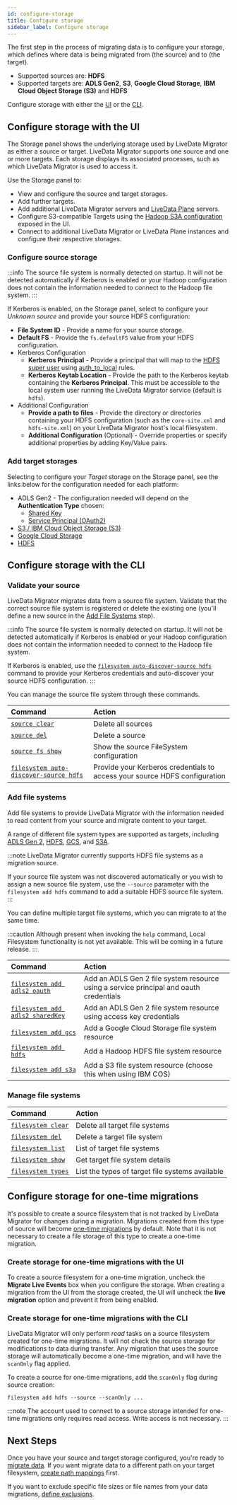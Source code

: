```yaml
---
id: configure-storage
title: Configure storage
sidebar_label: Configure storage
---
```


The first step in the process of migrating data is to configure your storage, which defines where data is being migrated from (the source) and to (the target).

* Supported sources are: **HDFS**
* Supported targets are: **ADLS Gen2**, **S3**, **Google Cloud Storage**, **IBM Cloud Object Storage (S3)** and **HDFS**

Configure storage with either the [UI](#configure-storage-with-the-ui) or the [CLI](#configure-storage-with-the-cli).

## Configure storage with the UI

The Storage panel shows the underlying storage used by LiveData Migrator as either a source or target. LiveData Migrator supports one source and one or more targets. Each storage displays its associated processes, such as which LiveData Migrator is used to access it.

Use the Storage panel to:

* View and configure the source and target storages.
* Add further targets.
* Add additional LiveData Migrator servers and [LiveData Plane](https://wandisco.github.io/wandisco-documentation/docs/quickstarts/preparation/get-started) servers.
* Configure S3-compatible Targets using the [Hadoop S3A configuration](http://hadoop.apache.org/docs/current/hadoop-aws/tools/hadoop-aws/index.html) exposed in the UI.
* Connect to additional LiveData Migrator or LiveData Plane instances and configure their respective storages.

### Configure source storage

:::info
The source file system is normally detected on startup. It will not be detected automatically if Kerberos is enabled or your Hadoop configuration does not contain the information needed to connect to the Hadoop file system.
:::

If Kerberos is enabled, on the Storage panel, select to configure your _Unknown source_ and provide your source HDFS configuration:

* **File System ID** - Provide a name for your source storage.
* **Default FS** - Provide the `fs.defaultFS` value from your HDFS configuration.
* Kerberos Configuration
  * **Kerberos Principal** - Provide a principal that will map to the [HDFS super user](https://hadoop.apache.org/docs/current/hadoop-project-dist/hadoop-hdfs/HdfsPermissionsGuide.html#The_Super-User) using [auth_to_local](https://hadoop.apache.org/docs/stable/hadoop-project-dist/hadoop-common/SecureMode.html#Mapping_from_Kerberos_principals_to_OS_user_accounts) rules.
  * **Kerberos Keytab Location** - Provide the path to the Kerberos keytab containing the **Kerberos Principal**. This must be accessible to the local system user running the LiveData Migrator service (default is `hdfs`).
* Additional Configuration
  * **Provide a path to files** - Provide the directory or directories containing your HDFS configuration (such as the `core-site.xml` and `hdfs-site.xml`) on your LiveData Migrator host's local filesystem.
  * **Additional Configuration** (Optional) - Override properties or specify additional properties by adding Key/Value pairs.

### Add target storages

Selecting to configure your _Target_ storage on the Storage panel, see the links below for the configuration needed for each platform:

* ADLS Gen2 - The configuration needed will depend on the **Authentication Type** chosen:
  * [Shared Key](./command-reference.md#mandatory-parameters-2)
  * [Service Principal (OAuth2)](./command-reference.md#mandatory-parameters-1)
* [S3 / IBM Cloud Object Storage (S3)](./command-reference.md#mandatory-parameters-5)
* [Google Cloud Storage](./command-reference.md#mandatory-parameters-3)
* [HDFS](./command-reference/#mandatory-parameters-4)

## Configure storage with the CLI

### Validate your source

LiveData Migrator migrates data from a source file system. Validate that the correct source file system is registered or delete the existing one (you'll define a new source in the [Add File Systems](#add-file-systems) step).

:::info
The source file system is normally detected on startup. It will not be detected automatically if Kerberos is enabled or your Hadoop configuration does not contain the information needed to connect to the Hadoop file system.

If Kerberos is enabled, use the [`filesystem auto-discover-source hdfs`](./command-reference.md#filesystem-auto-discover-source-hdfs) command to provide your Kerberos credentials and auto-discover your source HDFS configuration.
:::

You can manage the source file system through these commands.

| Command | Action |
|:---|:---|
| [`source clear`](./command-reference.md#source-clear) | Delete all sources |
| [`source del`](./command-reference.md#source-del) | Delete a source |
| [`source fs show`](./command-reference.md#source-fs-show) | Show the source FileSystem configuration |
| [`filesystem auto-discover-source hdfs`](./command-reference.md#filesystem-auto-discover-source-hdfs) | Provide your Kerberos credentials to access your source HDFS configuration |

### Add file systems

Add file systems to provide LiveData Migrator with the information needed to read content from your source and migrate content to your target.

A range of different file system types are supported as targets, including [ADLS Gen 2](https://docs.microsoft.com/en-us/azure/storage/blobs/data-lake-storage-introduction), [HDFS](https://hadoop.apache.org/docs/current/hadoop-project-dist/hadoop-hdfs/HdfsDesign.html), [GCS](https://cloud.google.com/storage), and [S3A](https://hadoop.apache.org/docs/current/hadoop-aws/tools/hadoop-aws/index.html).

:::note
LiveData Migrator currently supports HDFS file systems as a migration source.

If your source file system was not discovered automatically or you wish to assign a new source file system, use the `--source` parameter with the `filesystem add hdfs` command to add a suitable HDFS source file system.
:::

You can define multiple target file systems, which you can migrate to at the same time.

:::caution
Although present when invoking the `help` command, Local Filesystem functionality is not yet available. This will be coming in a future release.
:::

| Command | Action |
|:---|:---|
| [`filesystem add adls2 oauth`](./command-reference.md#filesystem-add-adls2-oauth) | Add an ADLS Gen 2 file system resource using a service principal and oauth credentials |
| [`filesystem add adls2 sharedKey`](./command-reference.md#filesystem-add-adls2-sharedkey) | Add an ADLS Gen 2 file system resource using access key credentials |
| [`filesystem add gcs`](./command-reference.md#filesystem-add-gcs) | Add a Google Cloud Storage file system resource |
| [`filesystem add hdfs`](./command-reference.md#filesystem-add-hdfs) | Add a Hadoop HDFS file system resource |
| [`filesystem add s3a`](./command-reference.md#filesystem-add-s3a) | Add a S3 file system resource (choose this when using IBM COS) |

### Manage file systems

| Command | Action |
|:---|:---|
| [`filesystem clear`](./command-reference.md#filesystem-clear) | Delete all target file systems |
| [`filesystem del`](./command-reference.md#filesystem-del) | Delete a target file system |
| [`filesystem list`](./command-reference.md#filesystem-list) | List of target file systems |
| [`filesystem show`](./command-reference.md#filesystem-show) | Get target file system details |
| [`filesystem types`](./command-reference.md#filesystem-types) | List the types of target file systems available |

## Configure storage for one-time migrations

It's possible to create a source filesystem that is not tracked by LiveData Migrator for changes during a migration. Migrations created from this type of source will become [one-time migrations](./one-time-migration.md) by default. Note that it is not necessary to create a file storage of this type to create a one-time migration.

### Create storage for one-time migrations with the UI

To create a source filesystem for a one-time migration, uncheck the **Migrate Live Events** box when you configure the storage. When creating a migration from the UI from the storage created, the UI will uncheck the **live migration** option and prevent it from being enabled.

### Create storage for one-time migrations with the CLI

LiveData Migrator will only perform *read* tasks on a source filesystem created for one-time migrations. It will not check the source storage for modifications to data during transfer. Any migration that uses the source storage will automatically become a one-time migration, and will have the `scanOnly` flag applied.

To create a source for one-time migrations, add the `scanOnly` flag during source creation:

```text="Code"
filesystem add hdfs --source --scanOnly ...
```

:::note
The account used to connect to a source storage intended for one-time migrations only requires read access. Write access is not necessary.
:::

## Next Steps

Once you have your source and target storage configured, you're ready to [migrate data](./create-migration.md). If you want migrate data to a different path on your target filesystem, [create path mappings](./create-path-mappings.md) first.

If you want to exclude specific file sizes or file names from your data migrations, [define exclusions](./configure-exclusions.md).

